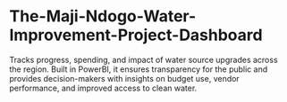 # The-Maji-Ndogo-Water-Improvement-Project-Dashboard
Tracks progress, spending, and impact of water source upgrades across the region. Built in PowerBI, it ensures transparency for the public and provides decision-makers with insights on budget use, vendor performance, and improved access to clean water.
